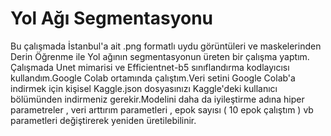  # Yol Ağı Segmentasyonu
 Bu çalışmada İstanbul'a ait .png formatlı uydu görüntüleri ve maskelerinden Derin Öğrenme ile Yol ağının segmentasyonun üreten bir çalışma yaptım.
 Çalışmada Unet mimarisi ve Efficientnet-b5 sınıflandırma kodlayıcısı kullandım.Google Colab ortamında çalıştım.Veri setini Google Colab'a indirmek için kişisel Kaggle.json dosyasınızı Kaggle'deki kullanıcı bölümünden indirmeniz gerekir.Modelini daha da iyileştirme adına hiper parametreler , veri arttırım parametleri , epok sayısı ( 10 epok çalıştım ) vb parametleri değiştirerek yeniden üretilebilinir.
